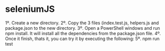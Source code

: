 # seleniumJS

1º. Create a new directory.
2º. Copy the 3 files (index.test.js, helpers.js and package.json to the new directory.
3º. Open a PowerShell windows and run npm install. It will install all the dependencies from the package.json file.
4º. Once it finish, thats it, you can try it by executing the following:
5º. npm run test

